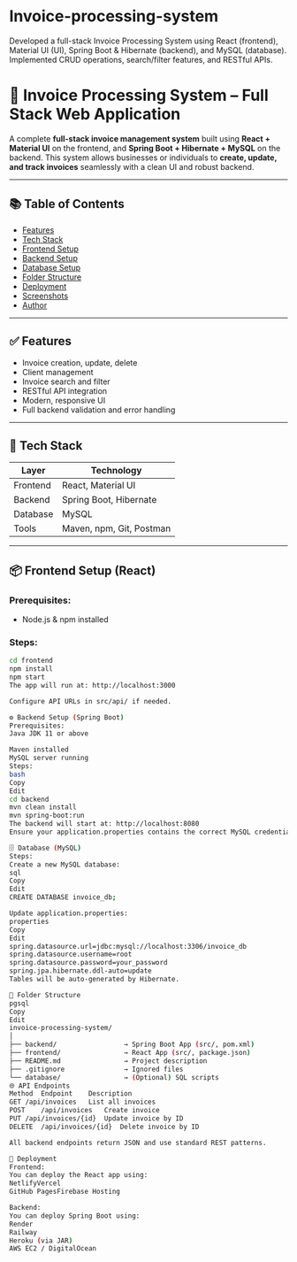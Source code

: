 # Invoice-processing-system
Developed a full-stack Invoice Processing System using React (frontend), Material UI (UI), Spring Boot & Hibernate (backend), and MySQL (database). Implemented CRUD operations, search/filter features, and RESTful APIs.
# 📄 Invoice Processing System – Full Stack Web Application

A complete **full-stack invoice management system** built using **React + Material UI** on the frontend, and **Spring Boot + Hibernate + MySQL** on the backend. This system allows businesses or individuals to **create, update, and track invoices** seamlessly with a clean UI and robust backend.

---

## 📚 Table of Contents

- [Features](#features)
- [Tech Stack](#tech-stack)
- [Frontend Setup](#frontend-setup-react)
- [Backend Setup](#backend-setup-spring-boot)
- [Database Setup](#database-mysql)
- [Folder Structure](#folder-structure)
- [Deployment](#deployment)
- [Screenshots](#screenshots)
- [Author](#author)

---

## ✅ Features

- Invoice creation, update, delete
- Client management
- Invoice search and filter
- RESTful API integration
- Modern, responsive UI
- Full backend validation and error handling

---

## 🧰 Tech Stack

| Layer       | Technology                |
|------------|----------------------------|
| Frontend   | React, Material UI         |
| Backend    | Spring Boot, Hibernate     |
| Database   | MySQL                      |
| Tools      | Maven, npm, Git, Postman   |

---

## 📦 Frontend Setup (React)

### Prerequisites:
- Node.js & npm installed

### Steps:
```bash
cd frontend
npm install
npm start
The app will run at: http://localhost:3000

Configure API URLs in src/api/ if needed.

⚙️ Backend Setup (Spring Boot)
Prerequisites:
Java JDK 11 or above

Maven installed
MySQL server running
Steps:
bash
Copy
Edit
cd backend
mvn clean install
mvn spring-boot:run
The backend will start at: http://localhost:8080
Ensure your application.properties contains the correct MySQL credentials and DB URL.

🗄️ Database (MySQL)
Steps:
Create a new MySQL database:
sql
Copy
Edit
CREATE DATABASE invoice_db;

Update application.properties:
properties
Copy
Edit
spring.datasource.url=jdbc:mysql://localhost:3306/invoice_db
spring.datasource.username=root
spring.datasource.password=your_password
spring.jpa.hibernate.ddl-auto=update
Tables will be auto-generated by Hibernate.

📁 Folder Structure
pgsql
Copy
Edit
invoice-processing-system/
│
├── backend/                 → Spring Boot App (src/, pom.xml)
├── frontend/                → React App (src/, package.json)
├── README.md                → Project description
├── .gitignore               → Ignored files
└── database/                → (Optional) SQL scripts
🌐 API Endpoints
Method	Endpoint	Description
GET	/api/invoices	List all invoices
POST	/api/invoices	Create invoice
PUT	/api/invoices/{id}	Update invoice by ID
DELETE	/api/invoices/{id}	Delete invoice by ID

All backend endpoints return JSON and use standard REST patterns.

🚀 Deployment
Frontend:
You can deploy the React app using:
NetlifyVercel
GitHub PagesFirebase Hosting

Backend:
You can deploy Spring Boot using:
Render
Railway
Heroku (via JAR)
AWS EC2 / DigitalOcean
